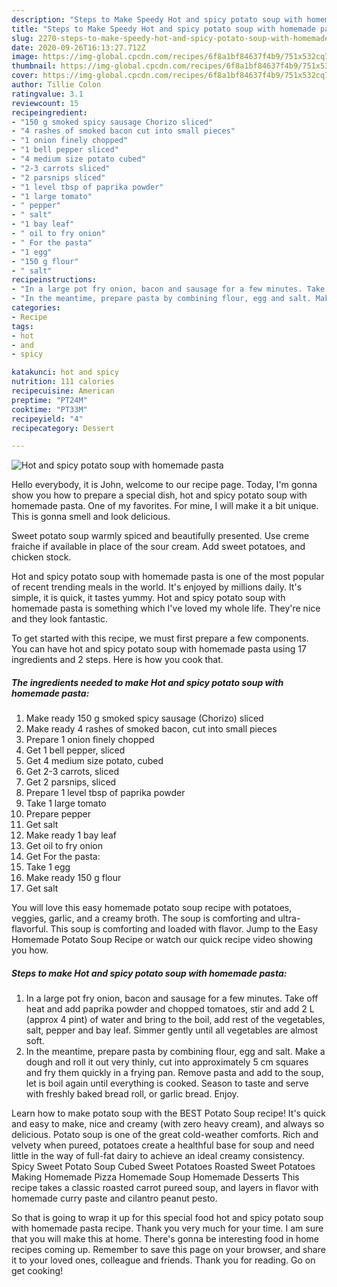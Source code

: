```yaml
---
description: "Steps to Make Speedy Hot and spicy potato soup with homemade pasta"
title: "Steps to Make Speedy Hot and spicy potato soup with homemade pasta"
slug: 2270-steps-to-make-speedy-hot-and-spicy-potato-soup-with-homemade-pasta
date: 2020-09-26T16:13:27.712Z
image: https://img-global.cpcdn.com/recipes/6f8a1bf84637f4b9/751x532cq70/hot-and-spicy-potato-soup-with-homemade-pasta-recipe-main-photo.jpg
thumbnail: https://img-global.cpcdn.com/recipes/6f8a1bf84637f4b9/751x532cq70/hot-and-spicy-potato-soup-with-homemade-pasta-recipe-main-photo.jpg
cover: https://img-global.cpcdn.com/recipes/6f8a1bf84637f4b9/751x532cq70/hot-and-spicy-potato-soup-with-homemade-pasta-recipe-main-photo.jpg
author: Tillie Colon
ratingvalue: 3.1
reviewcount: 15
recipeingredient:
- "150 g smoked spicy sausage Chorizo sliced"
- "4 rashes of smoked bacon cut into small pieces"
- "1 onion finely chopped"
- "1 bell pepper sliced"
- "4 medium size potato cubed"
- "2-3 carrots sliced"
- "2 parsnips sliced"
- "1 level tbsp of paprika powder"
- "1 large tomato"
- " pepper"
- " salt"
- "1 bay leaf"
- " oil to fry onion"
- " For the pasta"
- "1 egg"
- "150 g flour"
- " salt"
recipeinstructions:
- "In a large pot fry onion, bacon and sausage for a few minutes. Take off heat and add paprika powder and chopped tomatoes, stir and add 2 L (approx 4 pint) of water and bring to the boil, add rest of the vegetables, salt, pepper and bay leaf. Simmer gently until all vegetables are almost soft."
- "In the meantime, prepare pasta by combining flour, egg and salt. Make a dough and roll it out very thinly, cut into approximately 5 cm squares and fry them quickly in a frying pan. Remove pasta and add to the soup, let is boil again until everything is cooked. Season to taste and serve with freshly baked bread roll, or garlic bread. Enjoy."
categories:
- Recipe
tags:
- hot
- and
- spicy

katakunci: hot and spicy 
nutrition: 111 calories
recipecuisine: American
preptime: "PT24M"
cooktime: "PT33M"
recipeyield: "4"
recipecategory: Dessert

---
```



![Hot and spicy potato soup with homemade pasta](https://img-global.cpcdn.com/recipes/6f8a1bf84637f4b9/751x532cq70/hot-and-spicy-potato-soup-with-homemade-pasta-recipe-main-photo.jpg)

Hello everybody, it is John, welcome to our recipe page. Today, I'm gonna show you how to prepare a special dish, hot and spicy potato soup with homemade pasta. One of my favorites. For mine, I will make it a bit unique. This is gonna smell and look delicious.

Sweet potato soup warmly spiced and beautifully presented. Use creme fraiche if available in place of the sour cream. Add sweet potatoes, and chicken stock.

Hot and spicy potato soup with homemade pasta is one of the most popular of recent trending meals in the world. It's enjoyed by millions daily. It's simple, it is quick, it tastes yummy. Hot and spicy potato soup with homemade pasta is something which I've loved my whole life. They're nice and they look fantastic.


To get started with this recipe, we must first prepare a few components. You can have hot and spicy potato soup with homemade pasta using 17 ingredients and 2 steps. Here is how you cook that.

<!--inarticleads1-->

##### The ingredients needed to make Hot and spicy potato soup with homemade pasta:

1. Make ready 150 g smoked spicy sausage (Chorizo) sliced
1. Make ready 4 rashes of smoked bacon, cut into small pieces
1. Prepare 1 onion finely chopped
1. Get 1 bell pepper, sliced
1. Get 4 medium size potato, cubed
1. Get 2-3 carrots, sliced
1. Get 2 parsnips, sliced
1. Prepare 1 level tbsp of paprika powder
1. Take 1 large tomato
1. Prepare  pepper
1. Get  salt
1. Make ready 1 bay leaf
1. Get  oil to fry onion
1. Get  For the pasta:
1. Take 1 egg
1. Make ready 150 g flour
1. Get  salt


You will love this easy homemade potato soup recipe with potatoes, veggies, garlic, and a creamy broth. The soup is comforting and ultra-flavorful. This soup is comforting and loaded with flavor. Jump to the Easy Homemade Potato Soup Recipe or watch our quick recipe video showing you how. 

<!--inarticleads2-->

##### Steps to make Hot and spicy potato soup with homemade pasta:

1. In a large pot fry onion, bacon and sausage for a few minutes. Take off heat and add paprika powder and chopped tomatoes, stir and add 2 L (approx 4 pint) of water and bring to the boil, add rest of the vegetables, salt, pepper and bay leaf. Simmer gently until all vegetables are almost soft.
1. In the meantime, prepare pasta by combining flour, egg and salt. Make a dough and roll it out very thinly, cut into approximately 5 cm squares and fry them quickly in a frying pan. Remove pasta and add to the soup, let is boil again until everything is cooked. Season to taste and serve with freshly baked bread roll, or garlic bread. Enjoy.


Learn how to make potato soup with the BEST Potato Soup recipe! It&#39;s quick and easy to make, nice and creamy (with zero heavy cream), and always so delicious. Potato soup is one of the great cold-weather comforts. Rich and velvety when pureed, potatoes create a healthful base for soup and need little in the way of full-fat dairy to achieve an ideal creamy consistency. Spicy Sweet Potato Soup Cubed Sweet Potatoes Roasted Sweet Potatoes Making Homemade Pizza Homemade Soup Homemade Desserts This recipe takes a classic roasted carrot pureed soup, and layers in flavor with homemade curry paste and cilantro peanut pesto. 

So that is going to wrap it up for this special food hot and spicy potato soup with homemade pasta recipe. Thank you very much for your time. I am sure that you will make this at home. There's gonna be interesting food in home recipes coming up. Remember to save this page on your browser, and share it to your loved ones, colleague and friends. Thank you for reading. Go on get cooking!
